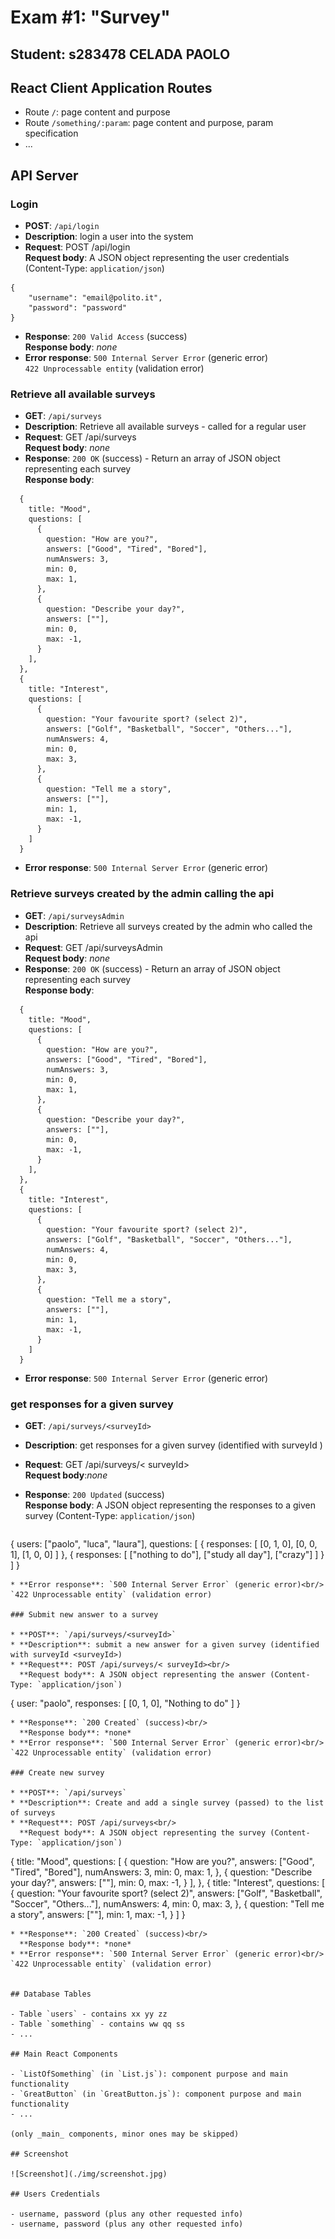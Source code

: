 # Exam #1: "Survey"
## Student: s283478 CELADA PAOLO 

## React Client Application Routes

- Route `/`: page content and purpose
- Route `/something/:param`: page content and purpose, param specification
- ...

## API Server

### Login

* **POST**: `/api/login`
* **Description**: login a user into the system
* **Request**: POST /api/login<br/>
  **Request body**: A JSON object representing the user credentials (Content-Type: `application/json`)
```
{
    "username": "email@polito.it",
    "password": "password"
}
```
* **Response**: `200 Valid Access` (success)<br/>
  **Response body**: *none*
* **Error response**: `500 Internal Server Error` (generic error)<br/>
`422 Unprocessable entity` (validation error)

### Retrieve all available surveys

* **GET**: `/api/surveys`
* **Description**: Retrieve all available surveys - called for a regular user
* **Request**: GET /api/surveys <br/>
  **Request body**: *none*
* **Response**: `200 OK` (success) - Return an array of JSON object representing each survey <br/>
  **Response body**:
```
  {
    title: "Mood",
    questions: [
      {
        question: "How are you?",
        answers: ["Good", "Tired", "Bored"],
        numAnswers: 3,
        min: 0,
        max: 1,
      },
      {
        question: "Describe your day?",
        answers: [""],
        min: 0,
        max: -1,
      }
    ],
  },
  {
    title: "Interest",
    questions: [
      {
        question: "Your favourite sport? (select 2)",
        answers: ["Golf", "Basketball", "Soccer", "Others..."],
        numAnswers: 4,
        min: 0,
        max: 3,
      },
      {
        question: "Tell me a story",
        answers: [""],
        min: 1,
        max: -1,
      }
    ]
  } 
```
* **Error response**: `500 Internal Server Error` (generic error)

### Retrieve surveys created by the admin calling the api

* **GET**: `/api/surveysAdmin`
* **Description**: Retrieve all surveys created by the admin who called the api
* **Request**: GET /api/surveysAdmin <br/>
  **Request body**: *none*
* **Response**: `200 OK` (success) - Return an array of JSON object representing each survey <br/>
  **Response body**:
```
  {
    title: "Mood",
    questions: [
      {
        question: "How are you?",
        answers: ["Good", "Tired", "Bored"],
        numAnswers: 3,
        min: 0,
        max: 1,
      },
      {
        question: "Describe your day?",
        answers: [""],
        min: 0,
        max: -1,
      }
    ],
  },
  {
    title: "Interest",
    questions: [
      {
        question: "Your favourite sport? (select 2)",
        answers: ["Golf", "Basketball", "Soccer", "Others..."],
        numAnswers: 4,
        min: 0,
        max: 3,
      },
      {
        question: "Tell me a story",
        answers: [""],
        min: 1,
        max: -1,
      }
    ]
  } 
```
* **Error response**: `500 Internal Server Error` (generic error)

### get responses for a given survey

* **GET**: `/api/surveys/<surveyId>`
* **Description**: get responses for a given survey (identified with surveyId <surveyId>)
* **Request**: GET /api/surveys/< surveyId><br/>
  **Request body**:*none*

* **Response**: `200 Updated` (success)<br/>
  **Response body**:  A JSON object representing the responses to a given survey (Content-Type: `application/json`)
  ```
{
    users: ["paolo", "luca", "laura"],
    questions: [
      {
        responses: [
          [0, 1, 0],
          [0, 0, 1],
          [1, 0, 0]
        ]
      },
      {
        responses: [
          ["nothing to do"],
          ["study all day"],
          ["crazy"]
        ]
      }
    ]
}
```
* **Error response**: `500 Internal Server Error` (generic error)<br/>
`422 Unprocessable entity` (validation error)

### Submit new answer to a survey

* **POST**: `/api/surveys/<surveyId>`
* **Description**: submit a new answer for a given survey (identified with surveyId <surveyId>)
* **Request**: POST /api/surveys/< surveyId><br/>
  **Request body**: A JSON object representing the answer (Content-Type: `application/json`)
```
{
    user: "paolo",
    responses: [
      [0, 1, 0],
      "Nothing to do"
    ]
}
```
* **Response**: `200 Created` (success)<br/>
  **Response body**: *none*
* **Error response**: `500 Internal Server Error` (generic error)<br/>
`422 Unprocessable entity` (validation error)

### Create new survey

* **POST**: `/api/surveys`
* **Description**: Create and add a single survey (passed) to the list of surveys
* **Request**: POST /api/surveys<br/>
  **Request body**: A JSON object representing the survey (Content-Type: `application/json`)
```
{
    title: "Mood",
    questions: [
      {
        question: "How are you?",
        answers: ["Good", "Tired", "Bored"],
        numAnswers: 3,
        min: 0,
        max: 1,
      },
      {
        question: "Describe your day?",
        answers: [""],
        min: 0,
        max: -1,
      }
    ],
  },
  {
    title: "Interest",
    questions: [
      {
        question: "Your favourite sport? (select 2)",
        answers: ["Golf", "Basketball", "Soccer", "Others..."],
        numAnswers: 4,
        min: 0,
        max: 3,
      },
      {
        question: "Tell me a story",
        answers: [""],
        min: 1,
        max: -1,
      }
    ]
  } 
```
* **Response**: `200 Created` (success)<br/>
  **Response body**: *none*
* **Error response**: `500 Internal Server Error` (generic error)<br/>
`422 Unprocessable entity` (validation error)


## Database Tables

- Table `users` - contains xx yy zz
- Table `something` - contains ww qq ss
- ...

## Main React Components

- `ListOfSomething` (in `List.js`): component purpose and main functionality
- `GreatButton` (in `GreatButton.js`): component purpose and main functionality
- ...

(only _main_ components, minor ones may be skipped)

## Screenshot

![Screenshot](./img/screenshot.jpg)

## Users Credentials

- username, password (plus any other requested info)
- username, password (plus any other requested info)
